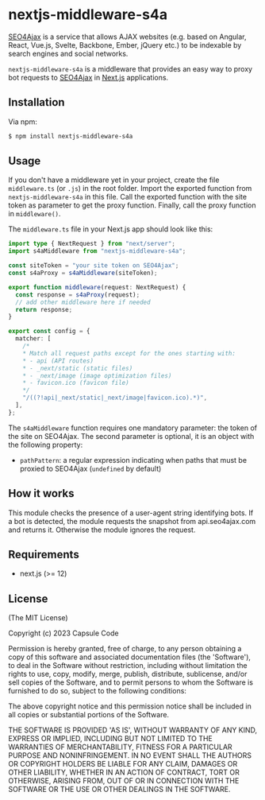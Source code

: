 # nextjs-middleware-s4a

[SEO4Ajax](https://www.seo4ajax.com) is a service that allows AJAX websites
(e.g. based on Angular, React, Vue.js, Svelte, Backbone, Ember, jQuery etc.) to
be indexable by search engines and social networks.

`nextjs-middleware-s4a` is a middleware that provides an easy way to
proxy bot requests to [SEO4Ajax](https://www.seo4ajax.com) in
[Next.js](https://github.com/vercel/next.js/) applications.

## Installation

Via npm:

```sh
$ npm install nextjs-middleware-s4a
```

## Usage

If you don't have a middleware yet in your project, create the file 
`middleware.ts` (or `.js`) in the root folder. Import the exported function 
from `nextjs-middleware-s4a` in this file. Call the exported function with the 
site token as parameter to get the proxy function. Finally, call the proxy 
function in `middleware()`.

The `middleware.ts` file in your Next.js app should look like this:

```ts
import type { NextRequest } from "next/server";
import s4aMiddleware from "nextjs-middleware-s4a";

const siteToken = "your site token on SEO4Ajax";
const s4aProxy = s4aMiddleware(siteToken);

export function middleware(request: NextRequest) {
  const response = s4aProxy(request);
  // add other middleware here if needed
  return response;
}

export const config = {
  matcher: [
    /*
    * Match all request paths except for the ones starting with:
    * - api (API routes)
    * - _next/static (static files)
    * - _next/image (image optimization files)
    * - favicon.ico (favicon file)
    */
    "/((?!api|_next/static|_next/image|favicon.ico).*)",
  ],
};
```

The `s4aMiddleware` function requires one mandatory parameter: the token of the
site on SEO4Ajax. The second parameter is optional, it is an object with the
following property:

- `pathPattern`: a regular expression indicating when paths that must be proxied
  to SEO4Ajax (`undefined` by default)

## How it works

This module checks the presence of a user-agent string identifying bots. If a
bot is detected, the module requests the snapshot from api.seo4ajax.com and
returns it. Otherwise the module ignores the request.

## Requirements

- next.js (>= 12)

## License

(The MIT License)

Copyright (c) 2023 Capsule Code

Permission is hereby granted, free of charge, to any person obtaining a copy of
this software and associated documentation files (the 'Software'), to deal in
the Software without restriction, including without limitation the rights to
use, copy, modify, merge, publish, distribute, sublicense, and/or sell copies of
the Software, and to permit persons to whom the Software is furnished to do so,
subject to the following conditions:

The above copyright notice and this permission notice shall be included in all
copies or substantial portions of the Software.

THE SOFTWARE IS PROVIDED 'AS IS', WITHOUT WARRANTY OF ANY KIND, EXPRESS OR
IMPLIED, INCLUDING BUT NOT LIMITED TO THE WARRANTIES OF MERCHANTABILITY, FITNESS
FOR A PARTICULAR PURPOSE AND NONINFRINGEMENT. IN NO EVENT SHALL THE AUTHORS OR
COPYRIGHT HOLDERS BE LIABLE FOR ANY CLAIM, DAMAGES OR OTHER LIABILITY, WHETHER
IN AN ACTION OF CONTRACT, TORT OR OTHERWISE, ARISING FROM, OUT OF OR IN
CONNECTION WITH THE SOFTWARE OR THE USE OR OTHER DEALINGS IN THE SOFTWARE.
